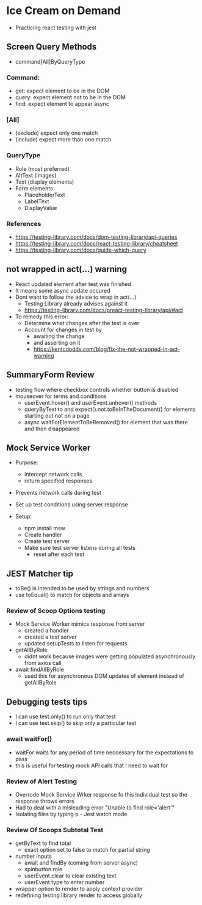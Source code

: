 # Ice Cream on Demand

- Practicing react testing with jest

## Screen Query Methods

- command[All]ByQueryType

### Command:

- get: expect element to be in the DOM
- query: expect element not to be in the DOM
- find: expect element to appear async

### [All]

- (exclude) expect only one match
- (include) expect more than one match

### QueryType

- Role (most preferred)
- AltText (images)
- Text (display elements)
- Form elements
  - PlaceholderText
  - LabelText
  - DisplayValue

### References

- https://testing-library.com/docs/dom-testing-library/api-queries
- https://testing-library.com/docs/react-testing-library/cheatsheet
- https://testing-library.com/docs/guide-which-query

## not wrapped in act(...) warning

- React updated element after test was finished
- It means some async update occured
- Dont want to follow the advice to wrap in act(...)
  - Testing Library already advises against it
  - https://testing-library.com/docs/preact-testing-library/api/#act
- To remedy this error:
  - Determine what changes after the test is over
  - Account for changes in test by
    - awaiting the change
    - and asserting on it
    - https://kentcdodds.com/blog/fix-the-not-wrapped-in-act-warning

## SummaryForm Review

- testing flow where checkbox controls whether button is disabled
- mouseover for terms and conditions
  - userEvent.hover() and userEvent.unhover() methods
  - queryByText to and expect().not.toBeInTheDocument() for elements starting out not on a page
  - async waitForElementToBeRemoved() for element that was there and then disappeared

## Mock Service Worker

- Purpose:
  - intercept network calls
  - return specified responses
- Prevents network calls during test
- Set up test conditions using server response

- Setup:
  - npm install msw
  - Create handler
  - Create test server
  - Make sure test server listens during all tests
    - reset after each test

## JEST Matcher tip

- toBe() is intended to be used by strings and numbers
- use toEqual() to match for objects and arrays

### Review of Scoop Options testing

- Mock Service Worker mimics response from server
  - created a handler
  - created a test server
  - updated setupTests to listen for requests
- getAllByRole
  - didnt work because images were getting populated asynchronously from axios call
- await findAllByRole
  - used this for asynchronous DOM updates of element instead of getAllByRole

## Debugging tests tips

- I can use test.only() to run only that test
- I can use test.skip() to skip only a particular test

### await waitFor()

- waitFor waits for any period of time neccessary for the expectations to pass
- this is useful for testing mock API calls that I need to wait for

### Review of Alert Testing

- Overrode Mock Service Wrker response fo this individual test so the response throws errors
- Had to deal with a misleading error "Unable to find role='alert'"
- Isolating files by typing p - Jest watch mode

### Review Of Scoops Subtotal Test

- getByText to find total
  - exact option set to false to match for partial string
- number inputs
  - await and findBy (coming from server async)
  - spinbutton role
  - userEvent.clear to clear existing text
  - userEvent.type to enter number
- wrapper option to render to apply context provider
- redefining testing library render to access globally
